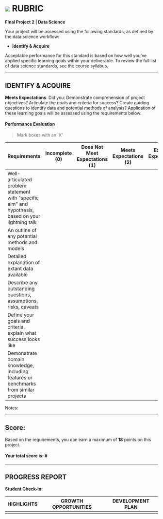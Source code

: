 # ![](https://ga-dash.s3.amazonaws.com/production/assets/logo-9f88ae6c9c3871690e33280fcf557f33.png) RUBRIC
**Final Project 2 | Data Science** 	 						

Your project will be assessed using the following standards, as defined by the data science workflow:

- **Identify & Acquire**

Acceptable performance for this standard is based on how well you've applied specific learning goals within your deliverable. To review the full list of data science standards, see the course syllabus.

---

## IDENTIFY & ACQUIRE
**Meets Expectations**: Did you: Demonstrate comprehension of project objectives? Articulate the goals and criteria for success? Create guiding questions to identify data and potential methods of analysis? Application of these learning goals will be assessed using the requirements below:

#### Performance Evaluation
> Mark boxes with an 'X'

| Requirements | Incomplete (0) | Does Not Meet Expectations (1) | Meets Expectations (2) | Exceeds Expectations (3) |
|---|---|---|---|---|
| Well-articulated problem statement with "specific aim" and hypothesis, based on your lightning talk | | | | |
| An outline of any potential methods and models | | | | |
| Detailed explanation of extant data available | | | | |
| Describe any outstanding questions, assumptions, risks, caveats | | | | |
| Define your goals and criteria, explain what success looks like | | | | |
| Demonstrate domain knowledge, including features or benchmarks from similar projects | | | | |


Notes:

---

## Score:
Based on the requirements, you can earn a maximum of  **18**  points on this project. 

#### Your total score is: **#**



---

## PROGRESS REPORT
**Student Check-in:**

|HIGHLIGHTS|GROWTH OPPORTUNITIES|DEVELOPMENT PLAN|
|---|---|---|
| | | |

